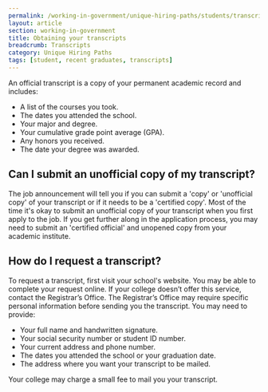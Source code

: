 ```yaml
---
permalink: /working-in-government/unique-hiring-paths/students/transcripts/
layout: article
section: working-in-government
title: Obtaining your transcripts
breadcrumb: Transcripts
category: Unique Hiring Paths
tags: [student, recent graduates, transcripts]
---
```


An official transcript is a copy of your permanent academic record and includes:

*	A list of the courses you took.
*	The dates you attended the school.
*	Your major and degree.
*	Your cumulative grade point average (GPA).
*	Any honors you received.
*	The date your degree was awarded.

## Can I submit an unofficial copy of my transcript?

The job announcement will tell you if you can submit a 'copy' or 'unofficial copy' of your transcript or if it needs to be a 'certified copy'. Most of the time it's okay to submit an unofficial copy of your transcript when you first apply to the job.  If you get further along in the application process, you may need to submit an 'certified official' and unopened copy from your academic institute.  

## How do I request a transcript?
To request a transcript, first visit your school's website. You may be able to complete your request online. If your college doesn’t offer this service, contact the  Registrar’s Office. The Registrar’s Office may require specific personal information before sending you the transcript. You may need to provide:

*	Your full name and handwritten signature.
*	Your social security number or student ID number.
*	Your current address and phone number.
*	The dates you attended the school or your graduation date.
*	The  address where you want your transcript to be mailed.

Your college may charge a small fee to mail you your transcript.
